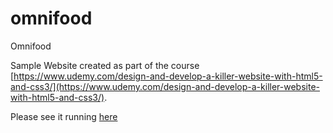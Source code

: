 # omnifood
Omnifood

Sample Website created as part of the course [https://www.udemy.com/design-and-develop-a-killer-website-with-html5-and-css3/](https://www.udemy.com/design-and-develop-a-killer-website-with-html5-and-css3/).

Please see it running [here](https://eneiascs.github.io/omnifood/)
